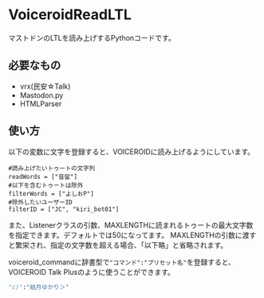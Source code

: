 # VoiceroidReadLTL  
マストドンのLTLを読み上げするPythonコードです。  
  
## 必要なもの  
* vrx(民安☆Talk)  
* Mastodon.py  
* HTMLParser  
  
## 使い方
以下の変数に文字を登録すると、VOICEROIDに読み上げるようにしています。  
```Pyhton
#読み上げたいトゥートの文字列
readWords = ["音留"]
#以下を含むトゥートは除外
filterWords = ["よしおP"]
#除外したいユーザーID
filterID = ["JC", "kiri_bot01"]
```  
また、Listenerクラスの引数、MAXLENGTHに読まれるトゥートの最大文字数を指定できます。デフォルトでは50になってます。 
MAXLENGTHの引数に渡すと繁栄され、指定の文字数を超える場合、「以下略」と省略されます。
  
voiceroid_commandに辞書型で```"コマンド":"プリセット名"```を登録すると、VOICEROID Talk Plusのように使うことができます。
```Python
"c)":"結月ゆかり＞"
```

